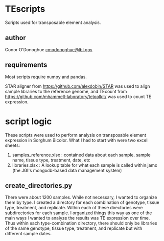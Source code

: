 # TEscripts
Scripts used for transposable element analysis.

## author

Conor O'Donoghue cmodonoghue@lbl.gov

## requirements

Most scripts require numpy and pandas.

STAR aligner from https://github.com/alexdobin/STAR was used to align sample libraries to the reference genome,
and TEcount from https://github.com/mhammell-laboratory/tetoolkit/ was used to count TE expression.

# script logic

These scripts were used to perform analysis on transposable element expression in Sorghum Bicolor.
What I had to start with were two excel sheets:
  1. samples_reference.xlsx : contained data about each sample. sample name, tissue type, treatment, date, etc
  2. libraries.xlsx : A lookup table for what each sample is called within jamo (the JGI's mongodb-based data management system)

## create_directories.py

There were about 1200 samples. While not necessary, I wanted to organize them by type.
I created a directory for each combination of genotype, tissue type, treatment, and replicate.
Within each of these directories were subdirectories for each sample.
I organized things this way as one of the main ways I wanted to analyze the results was TE expression over time.
Thus within each type-combination directory, 
there should only be libraries of the same genotype, tissue type, treatment, and replicate but with different sample dates.
